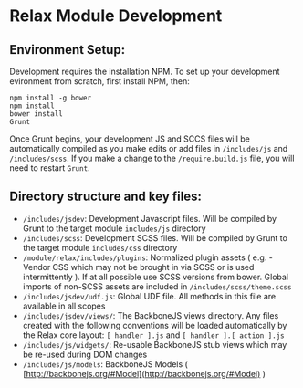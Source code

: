 Relax Module Development
========================


Environment Setup:
-----------------

Development requires the installation NPM.  To set up your development evironment from scratch, first install NPM, then:

```
npm install -g bower
npm install
bower install
Grunt
```  

Once Grunt begins, your development JS and SCCS files will be automatically compiled as you make edits or add files in `/includes/js` and `/includes/scss`.  If you make a change to the `/require.build.js` file, you will need to restart `Grunt`.

Directory structure and key files:
-------------------

- `/includes/jsdev`: Development Javascript files.  Will be compiled by Grunt to the target module `includes/js` directory
- `/includes/scss`: Development SCSS files.  Will be compiled by Grunt to the target module `includes/css` directory
- `/module/relax/includes/plugins`: Normalized plugin assets ( e.g. - Vendor CSS which may not be brought in via SCSS or is used intermittently ).  If at all possible use SCSS versions from bower.  Global imports of non-SCSS assets are included in `/includes/scss/theme.scss`
- `/includes/jsdev/udf.js`: Global UDF file.  All methods in this file are available in all scopes
- `/includes/jsdev/views/`: The BackboneJS views directory.  Any files created with the following conventions will be loaded automatically by the Relax core layout: `[ handler ].js` and `[ handler ].[ action ].js`
- `/includes/js/widgets/`: Re-usable BackboneJS stub views which may be re-used during DOM changes
- `/includes/js/models`: BackboneJS Models ( [http://backbonejs.org/#Model](http://backbonejs.org/#Model) )

